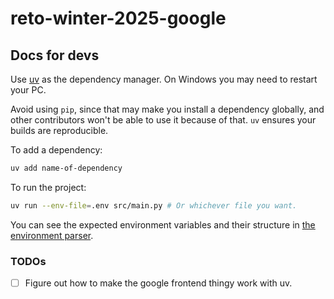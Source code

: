 # reto-winter-2025-google

## Docs for devs

Use [uv](https://docs.astral.sh/uv/getting-started/installation/#__tabbed_1_1)
as the dependency manager. On Windows you may need to restart your PC.

Avoid using `pip`, since that may make you install a dependency globally, and
other contributors won't be able to use it because of that. `uv` ensures your
builds are reproducible.

To add a dependency:

```bash
uv add name-of-dependency
```

To run the project:

```bash
uv run --env-file=.env src/main.py # Or whichever file you want.
```

You can see the expected environment variables and their structure in
[the environment parser](./src/env.py).

### TODOs

- [ ] Figure out how to make the google frontend thingy work with uv.
